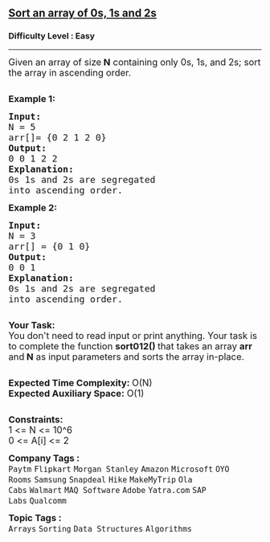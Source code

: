 <h2><a href="https://practice.geeksforgeeks.org/problems/sort-an-array-of-0s-1s-and-2s4231/1?page=1&sprint=94ade6723438d94ecf0c00c3937dad55&sortBy=submissions">Sort an array of 0s, 1s and 2s</a></h2><h3>Difficulty Level : Easy</h3><hr><div class="problems_problem_content__Xm_eO"><p><span style="font-size:18px">Given an array of size<strong> N</strong> containing only 0s, 1s, and 2s; sort the array in ascending order.</span></p>

<p><br>
<span style="font-size:18px"><strong>Example 1:</strong></span></p>

<pre style="position: relative;"><span style="font-size:18px"><strong>Input: </strong>
N = 5
arr[]= {0 2 1 2 0}
<strong>Output:</strong>
0 0 1 2 2
<strong>Explanation:</strong>
0s 1s and 2s are segregated 
into ascending order.</span><div class="open_grepper_editor" title="Edit &amp; Save To Grepper"></div></pre>

<p><strong><span style="font-size:18px">Example 2:</span></strong></p>

<pre style="position: relative;"><span style="font-size:18px"><strong>Input: </strong>
N = 3
arr[] = {0 1 0}
<strong>Output:</strong>
0 0 1
<strong>Explanation:</strong>
0s 1s and 2s are segregated 
into ascending order.</span><div class="open_grepper_editor" title="Edit &amp; Save To Grepper"></div></pre>

<p><br>
<span style="font-size:18px"><strong>Your Task:</strong><br>
You don't need to read input or print anything. Your task is to complete the function <strong>sort012() </strong>that takes an array <strong>arr</strong> and<strong> N</strong> as input parameters and sorts the array in-place. </span></p>

<p><br>
<span style="font-size:18px"><strong>Expected Time Complexity: </strong>O(N)<br>
<strong>Expected Auxiliary Space:</strong> O(1)</span></p>

<p><br>
<span style="font-size:18px"><strong>Constraints:</strong><br>
1 &lt;= N &lt;= 10^6<br>
0 &lt;= A[i] &lt;= 2</span></p>
</div><p><span style=font-size:18px><strong>Company Tags : </strong><br><code>Paytm</code>&nbsp;<code>Flipkart</code>&nbsp;<code>Morgan Stanley</code>&nbsp;<code>Amazon</code>&nbsp;<code>Microsoft</code>&nbsp;<code>OYO Rooms</code>&nbsp;<code>Samsung</code>&nbsp;<code>Snapdeal</code>&nbsp;<code>Hike</code>&nbsp;<code>MakeMyTrip</code>&nbsp;<code>Ola Cabs</code>&nbsp;<code>Walmart</code>&nbsp;<code>MAQ Software</code>&nbsp;<code>Adobe</code>&nbsp;<code>Yatra.com</code>&nbsp;<code>SAP Labs</code>&nbsp;<code>Qualcomm</code>&nbsp;<br><p><span style=font-size:18px><strong>Topic Tags : </strong><br><code>Arrays</code>&nbsp;<code>Sorting</code>&nbsp;<code>Data Structures</code>&nbsp;<code>Algorithms</code>&nbsp;